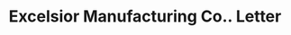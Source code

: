 ---
doi: 10.7916/D8KD38X0
date_other: '1869'
date_other_textual: '1869'
form: correspondence
genre:
- Letters (correspondence)
name:
- Excelsior Manufacturing Co.
object_in_context_url: https://biggert.cul.columbia.edu/items/view/ave_biggert_00707
subject_hierarchical_geographic:
- St. Louis, Missouri, United States
subject_name:
- Excelsior Manufacturing Co.
title: Excelsior Manufacturing Co.. Letter
sort_title: Excelsior Manufacturing Co.. Letter
call_number: ave_biggert_00707
coordinates:
- 38.62722222222222,-90.19777777777779
pid: ave_biggert_00707
identifiers: ave_biggert_00707
thumbnail: https://derivativo-2.library.columbia.edu/iiif/2/ldpd:345547/full/!256,256/0/native.jpg
permalink: "/items/ave_biggert_00707/"
layout: iiif-image-page
---